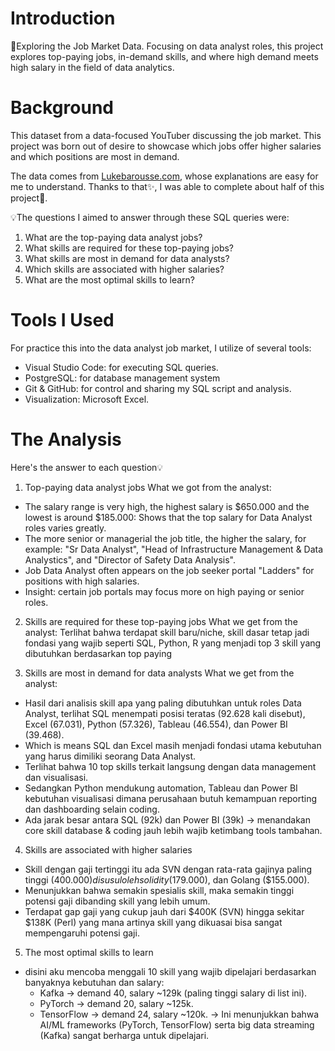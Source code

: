 # Introduction
🎨Exploring the Job Market Data. Focusing on data analyst roles, this project explores top-paying jobs, in-demand skills, and where high demand meets high salary in the field of data analytics.

# Background
This dataset from a data-focused YouTuber discussing the job market. This project was born out of desire to showcase which jobs offer higher salaries and which positions are most in demand.

The data comes from [Lukebarousse.com](https://www.youtube.com/@LukeBarousse), whose explanations are easy for me to understand. Thanks to that✨, I was able to complete about half of this project🎀.

💡The questions I aimed to answer through these SQL queries were:
1. What are the top-paying data analyst jobs?
2. What skills are required for these top-paying jobs?
3. What skills are most in demand for data analysts?
4. Which skills are associated with higher salaries?
5. What are the most optimal skills to learn?

# Tools I Used
For practice this into the data analyst job market, I utilize of several tools:
* Visual Studio Code: for executing SQL queries.
* PostgreSQL: for database management system
* Git & GitHub: for control and sharing my SQL script and analysis.
* Visualization: Microsoft Excel.

# The Analysis
Here's the answer to each question💡
1. Top-paying data analyst jobs
What we got from the analyst:
- The salary range is very high, the highest salary is $650.000 and the lowest is around $185.000: Shows that the top salary for Data Analyst roles varies greatly.
- The more senior or managerial the job title, the higher the salary, for example:
"Sr Data Analyst", "Head of Infrastructure Management & Data Analystics", and "Director of Safety Data Analysis".
- Job Data Analyst often appears on the job seeker portal "Ladders" for positions with high salaries.
- Insight: certain job portals may focus more on high paying or senior roles.

2. Skills are required for these top-paying jobs
What we get from the analyst:
Terlihat bahwa terdapat skill baru/niche, skill dasar tetap jadi fondasi yang wajib seperti SQL, Python, R yang menjadi top 3 skill yang dibutuhkan berdasarkan top paying

3. Skills are most in demand for data analysts
What we get from the analyst:
- Hasil dari analisis skill apa yang paling dibutuhkan untuk roles Data Analyst, terlihat SQL menempati posisi teratas (92.628 kali disebut), Excel (67.031), Python (57.326), Tableau (46.554), dan Power BI (39.468).
- Which is means SQL dan Excel masih menjadi fondasi utama kebutuhan yang harus dimiliki seorang Data Analyst.
- Terlihat bahwa 10 top skills terkait langsung dengan data management dan visualisasi.
- Sedangkan Python mendukung automation, Tableau dan Power BI kebutuhan visualisasi dimana perusahaan butuh kemampuan reporting dan dashboarding selain coding.
- Ada jarak besar antara SQL (92k) dan Power BI (39k) → menandakan core skill database & coding jauh lebih wajib ketimbang tools tambahan.

4. Skills are associated with higher salaries
- Skill dengan gaji tertinggi itu ada SVN dengan rata-rata gajinya paling tinggi ($400.000) disusul oleh solidity ($179.000), dan Golang ($155.000).
- Menunjukkan bahwa semakin spesialis skill, maka semakin tinggi potensi gaji dibanding skill yang lebih umum.
- Terdapat gap gaji yang cukup jauh dari $400K (SVN) hingga sekitar $138K (Perl) yang mana artinya skill yang dikuasai bisa sangat mempengaruhi potensi gaji.

5. The most optimal skills to learn
- disini aku mencoba menggali 10 skill yang wajib dipelajari berdasarkan banyaknya kebutuhan dan salary:
  * Kafka → demand 40, salary ~129k (paling tinggi salary di list ini).
  * PyTorch → demand 20, salary ~125k.
  * TensorFlow → demand 24, salary ~120k.
→ Ini menunjukkan bahwa AI/ML frameworks (PyTorch, TensorFlow) serta big data streaming (Kafka) sangat berharga untuk dipelajari.


